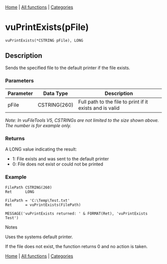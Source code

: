 [Home](../index.md) | [All functions](index.md) | [Categories](../categories/index.md)

# vuPrintExists(pFile)

```Prototype
vuPrintExists(*CSTRING pFile), LONG
```


## Description
Sends the specified file to the default printer if the file exists.

### Parameters

| Parameter | Data Type    | Description                                              |
|-----------|--------------|----------------------------------------------------------|
| pFile     | CSTRING(260) | Full path to the file to print if it exists and is valid |

_Note: In vuFileTools V5, CSTRINGs are not limited to the size shown above. The number is for example only._

### Returns
A LONG value indicating the result:

- 1: File exists and was sent to the default printer  
- 0: File does not exist or could not be printed  

### Example

```Clarion
FilePath CSTRING(260)
Ret      LONG

FilePath = 'C:\Temp\Test.txt'
Ret      = vuPrintExists(FilePath)

MESSAGE('vuPrintExists returned: ' & FORMAT(Ret), 'vuPrintExists Test')

```
Notes

Uses the systems default printer.

If the file does not exist, the function returns 0 and no action is taken.

[Home](../index.md) | [All functions](index.md) | [Categories](../categories/index.md)
